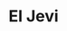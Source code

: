 ---
title: "El Jevi"
url: /ciudad-autonoma-de-buenos-aires/el-jevi-avenida-raul-scalabrini-ortiz/
shop: Lebensmittel
---